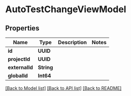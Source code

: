 # AutoTestChangeViewModel

## Properties
Name | Type | Description | Notes
------------ | ------------- | ------------- | -------------
**id** | **UUID** |  | 
**projectId** | **UUID** |  | 
**externalId** | **String** |  | 
**globalId** | **Int64** |  | 

[[Back to Model list]](../README.md#documentation-for-models) [[Back to API list]](../README.md#documentation-for-api-endpoints) [[Back to README]](../README.md)


